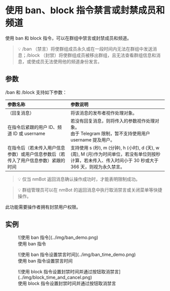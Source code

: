 # 使用 ban、block 指令禁言或封禁成员和频道

使用 ban 和 block 指令，可以在群组中禁言或封禁成员和频道。  

>💡 /ban （禁言）将使群组成员永久或在一段时间内无法在群组中发送消息；/block （封禁）将使群组成员被移出群组，且无法查看群组信息和消息，或使成员无法使用他的频道身份发言。

## 参数

/ban 和 /block 支持如下参数：

| 参数名称 | 参数说明 |
|:---|:---|
| （回复消息） | 将该消息的发布者视作处理对象。 |
| 在指令后紧跟的用户 ID、频道 ID 或 username | 若没有回复消息，则将传入的参数视作处理对象。 <br>由于 Telegram 限制，暂不支持使用用户 username 提及用户。|
| 在指令后（若未传入用户信息参数）或用户信息参数后（若传入了用户信息参数）紧跟的时间 | 支持使用 s (秒), m (分钟), h (小时), d (天), w (周), M (月)作为时间单位，若没有单位则按秒计算，若未传入、传入时间小于 30 秒或大于 366 天，则视为永久禁言。|

>💡 仅当 nmBot 返回消息确认操作成功时，才能表明限制成功。  

>💡 群组管理员可以在 nmBot 的返回消息中执行取消禁言或关闭菜单等快捷操作。

此功能需要操作者拥有封禁用户权限。

## 实例

<figure markdown>
![使用 ban 指令](../img/ban_demo.png)
<figcaption>使用 ban 指令</figcaption>
</figure>
<figure markdown>
![使用 ban 指令设置禁言时间](../img/ban_time_demo.png)
<figcaption>使用 ban 指令设置禁言时间</figcaption>
</figure>
<figure markdown>
![使用 block 指令设置封禁时间并通过按钮取消禁言](../img/block_time_and_cancel.png)
<figcaption>使用 block 指令设置封禁时间并通过按钮取消禁言</figcaption>
</figure>
